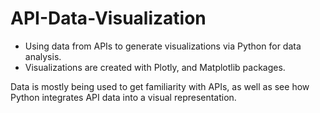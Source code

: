 # API-Data-Visualization
- Using data from APIs to generate visualizations via Python for data analysis.
- Visualizations are created with Plotly, and Matplotlib packages.

Data is mostly being used to get familiarity with APIs, as well as see how Python integrates API data into a visual representation.
